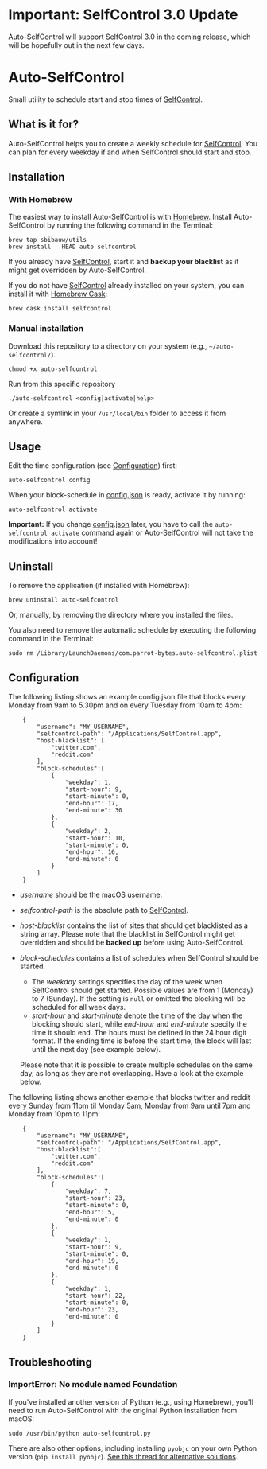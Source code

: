 # Important: SelfControl 3.0 Update
Auto-SelfControl will support SelfControl 3.0 in the coming release, which will be hopefully out in the next few days.

# Auto-SelfControl

Small utility to schedule start and stop times of [SelfControl](http://selfcontrolapp.com).

## What is it for?
Auto-SelfControl helps you to create a weekly schedule for [SelfControl](http://selfcontrolapp.com).
You can plan for every weekday if and when SelfControl should start and stop.


## Installation

### With Homebrew

The easiest way to install Auto-SelfControl is with [Homebrew](https://brew.sh/). Install Auto-SelfControl by running the following command in the Terminal:

    brew tap sbibauw/utils
    brew install --HEAD auto-selfcontrol

If you already have [SelfControl](http://selfcontrolapp.com), start it and **backup your blacklist** as it might get overridden by Auto-SelfControl. 

If you do not have [SelfControl](http://selfcontrolapp.com) already installed on your system, you can install it with [Homebrew Cask](https://caskroom.github.io/):

    brew cask install selfcontrol

### Manual installation

Download this repository to a directory on your system (e.g., `~/auto-selfcontrol/`).

    chmod +x auto-selfcontrol

Run from this specific repository

    ./auto-selfcontrol <config|activate|help>

Or create a symlink in your `/usr/local/bin` folder to access it from anywhere.

## Usage

Edit the time configuration (see [Configuration](#configuration)) first:

    auto-selfcontrol config

When your block-schedule in [config.json](config.json) is ready, activate it by running:

    auto-selfcontrol activate

__Important:__ If you change [config.json](config.json) later, you have to call the `auto-selfcontrol activate` command again or Auto-SelfControl will not take the modifications into account!


## Uninstall

To remove the application (if installed with Homebrew):

    brew uninstall auto-selfcontrol

Or, manually, by removing the directory where you installed the files.

You also need to remove the automatic schedule by executing the following command in the Terminal:

    sudo rm /Library/LaunchDaemons/com.parrot-bytes.auto-selfcontrol.plist

## Configuration
The following listing shows an example config.json file that blocks every Monday from 9am to 5.30pm and on every Tuesday from 10am to 4pm:
```
    {
        "username": "MY_USERNAME",
        "selfcontrol-path": "/Applications/SelfControl.app",
        "host-blacklist": [
            "twitter.com",
            "reddit.com"
        ],
        "block-schedules":[
            {
                "weekday": 1,
                "start-hour": 9,
                "start-minute": 0,
                "end-hour": 17,
                "end-minute": 30
            },
            {
                "weekday": 2,
                "start-hour": 10,
                "start-minute": 0,
                "end-hour": 16,
                "end-minute": 0
            }
        ]
    }
```
- _username_ should be the macOS username.
- _selfcontrol-path_ is the absolute path to [SelfControl](http://selfcontrolapp.com).
- _host-blacklist_ contains the list of sites that should get blacklisted as a string array. Please note that the blacklist in SelfControl might get overridden and should be __backed up__ before using Auto-SelfControl.
- _block-schedules_ contains a list of schedules when SelfControl should be started.
    * The _weekday_ settings specifies the day of the week when SelfControl should get started. Possible values are from 1 (Monday) to 7 (Sunday). If the setting is `null` or omitted the blocking will be scheduled for all week days.
    * _start-hour_ and _start-minute_ denote the time of the day when the blocking should start, while _end-hour_ and _end-minute_ specify the time it should end. The hours must be defined in the 24 hour digit format. If the ending time is before the start time, the block will last until the next day (see example below).

    Please note that it is possible to create multiple schedules on the same day, as long as they are not overlapping. Have a look at the example below.

The following listing shows another example that blocks twitter and reddit every Sunday from 11pm til Monday 5am, Monday from 9am until 7pm and Monday from 10pm to 11pm:
```
    {
        "username": "MY_USERNAME",
        "selfcontrol-path": "/Applications/SelfControl.app",
        "host-blacklist":[
            "twitter.com",
            "reddit.com"
        ],
        "block-schedules":[
            {
                "weekday": 7,
                "start-hour": 23,
                "start-minute": 0,
                "end-hour": 5,
                "end-minute": 0
            },
            {
                "weekday": 1,
                "start-hour": 9,
                "start-minute": 0,
                "end-hour": 19,
                "end-minute": 0
            },
            {
                "weekday": 1,
                "start-hour": 22,
                "start-minute": 0,
                "end-hour": 23,
                "end-minute": 0
            }
        ]
    }
```

## Troubleshooting

### ImportError: No module named Foundation

If you've installed another version of Python (e.g., using Homebrew), you'll need to run Auto-SelfControl with the original Python installation from macOS:

    sudo /usr/bin/python auto-selfcontrol.py

There are also other options, including installing `pyobjc` on your own Python version (`pip install pyobjc`). [See this thread for alternative solutions](https://stackoverflow.com/questions/1614648/importerror-no-module-named-foundation#1616361).
